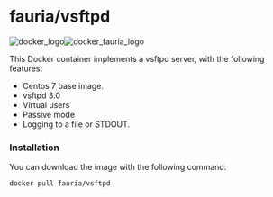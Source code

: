 # fauria/vsftpd

![docker_logo](https://googledrive.com/host/0B7q6BLMXak9VfkpQY3YzNldlSmtxRTZCMEtEVlhhR3QtMFc3aEYzVzA5YlM5MWw5OXhqV0U/docker_139x115.png)![docker_fauria_logo](https://googledrive.com/host/0B7q6BLMXak9VfkpQY3YzNldlSmtxRTZCMEtEVlhhR3QtMFc3aEYzVzA5YlM5MWw5OXhqV0U/docker_fauria_161x115.png)

This Docker container implements a vsftpd server, with the following features:

 * Centos 7 base image.
 * vsftpd 3.0
 * Virtual users
 * Passive mode
 * Logging to a file or STDOUT.

### Installation

You can download the image with the following command:

```bash
docker pull fauria/vsftpd
```
<!--
### Volumes and variables

NOTE: ADD VOLUMES for files and logs.

If you dont specify a user name through the FTP_USER environment variable at run time, 'admin' will be used by default.

Similarly, if you dont specify a password through FTP_PASS, a 16 characters random string will be used.

You can see this data by inspecting the container logs.

To create a new user, you may follow the this manual steps:

Or, alternatively, use the included script:

ftp_useradd

If you want to share a directory between the host and the container, you have to make sure that the file permissons are properly set.

The owne user id and group id are 14 and 80 respectively. This correspond ftp user and ftp group on the container, but may match something else on the host.
-->
